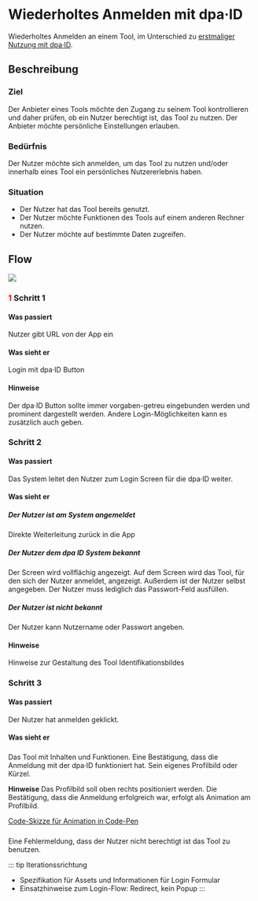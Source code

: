 # Wiederholtes Anmelden mit dpa·ID

Wiederholtes Anmelden an einem Tool, im Unterschied zu [erstmaliger Nutzung mit dpa·ID](./erstmalige-nutzung-mit-dpa-id).

## Beschreibung

### Ziel
Der Anbieter eines Tools möchte den Zugang zu seinem Tool kontrollieren und daher prüfen, ob ein Nutzer berechtigt ist, das Tool zu nutzen.
Der Anbieter möchte persönliche Einstellungen erlauben.

### Bedürfnis
Der Nutzer möchte sich anmelden, um das Tool zu nutzen und/oder innerhalb eines Tool ein persönliches Nutzererlebnis haben.

### Situation
- Der Nutzer hat das Tool bereits genutzt.
- Der Nutzer möchte Funktionen des Tools auf einem anderen Rechner nutzen.
- Der Nutzer möchte auf bestimmte Daten zugreifen.

## Flow

![](./ixd-anmelden-flow.png)

### <Step number="1" /> <span style="color: red">1</span> Schritt 1
#### Was passiert
Nutzer gibt URL von der App ein

#### Was sieht er
Login mit dpa·ID Button

#### Hinweise
Der dpa·ID Button sollte immer vorgaben-getreu eingebunden werden und prominent dargestellt werden. Andere Login-Möglichkeiten kann es zusätzlich auch geben.

### <Step number="2" /> Schritt 2

#### Was passiert
Das System leitet den Nutzer zum Login Screen für die dpa·ID weiter.

#### Was sieht er

##### <Step number="2a" /> Der Nutzer ist am System angemeldet
Direkte Weiterleitung zurück in die App

##### <Step number="2b" /> Der Nutzer dem dpa ID System bekannt
Der Screen wird vollflächig angezeigt. Auf dem Screen wird das Tool, für den sich der Nutzer anmeldet, angezeigt. Außerdem ist der Nutzer selbst angegeben. Der Nutzer muss lediglich das Passwort-Feld ausfüllen.

##### <Step number="2c" /> Der Nutzer ist nicht bekannt
Der Nutzer kann Nutzername oder Passwort angeben.

#### Hinweise
Hinweise zur Gestaltung des Tool Identifikationsbildes

### <Step number="3" /> Schritt 3

#### Was passiert
Der Nutzer hat anmelden geklickt.

#### Was sieht er

##### <Step number="3a" />
Das Tool mit Inhalten und Funktionen. Eine Bestätigung, dass die Anmeldung mit der dpa·ID funktioniert hat. Sein eigenes Profilbild oder Kürzel.

**Hinweise**
Das Profilbild soll oben rechts positioniert werden. Die Bestätigung, dass die Anmeldung erfolgreich war, erfolgt als Animation am Profilbild.

[Code-Skizze für Animation in Code-Pen](https://codepen.io/anon/pen/deqGVP)

##### <Step number="3b" />
Eine Fehlermeldung, dass der Nutzer nicht berechtigt ist das Tool zu benutzen.

::: tip Iterationssrichtung
- Spezifikation für Assets und Informationen für Login Formular
- Einsatzhinweise zum Login-Flow: Redirect, kein Popup
:::
